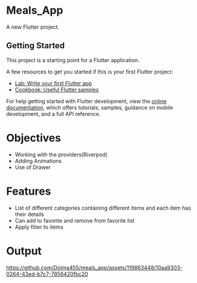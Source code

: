 # Meals_App

A new Flutter project.

## Getting Started

This project is a starting point for a Flutter application.

A few resources to get you started if this is your first Flutter project:

- [Lab: Write your first Flutter app](https://docs.flutter.dev/get-started/codelab)
- [Cookbook: Useful Flutter samples](https://docs.flutter.dev/cookbook)

For help getting started with Flutter development, view the
[online documentation](https://docs.flutter.dev/), which offers tutorials,
samples, guidance on mobile development, and a full API reference.

# Objectives
- Working with the providers(Riverpod)
- Adding Animations
- Use of Drawer
# Features
- List of different categories containing different items and each item has their details
- Can add to favorite and remove from favorite list
- Apply filter to items

# Output
  
https://github.com/Dolma455/meals_app/assets/119863448/10aa9303-0264-43ed-b7c7-7856420fbc20

